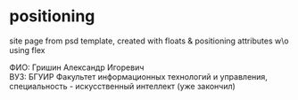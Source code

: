 # positioning
site page from psd template, created with floats &amp; positioning attributes w\o using flex

ФИО:   Гришин Александр Игоревич
<br>
ВУЗ:   БГУИР Факультет информационных технологий и управления, специальность - искусственный интеллект (уже закончил)
